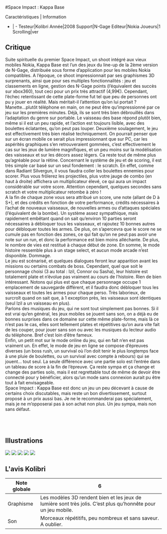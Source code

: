 #Space Impact : Kappa Base

Caractéristiques | Information
- | -
Testeur|Kolibri
Année|2008
Support|N-Gage
Editeur|Nokia
Joueurs|1
Scrolling|ver

## Critique
Suite spirituelle du premier Space Impact, un shoot intégré aux vieux mobiles Nokia, Kappa Base est l’un des jeux du line-up de la 2ème version de N-Gage, distribuée sous forme d’application pour les mobiles Nokia compatibles. A l’époque, ce shoot impressionnait par ses graphismes 3D surprenants, ainsi que pour ses multiples fonctionnalités : jeu et classements en ligne, gestion des N-Gage points (l’équivalent des succès sur xbox360), tout ceci pour un prix très attractif (4,99€). Cependant, l’échec retentissant de cette plate-forme fut tel que peu de personnes ont pu y jouer en réalité. Mais méritait-il l’attention qu’on lui portait ? <br/>Manette…plutôt téléphone en main, on ne peut être qu’impressionné par ce jeu sur les premières minutes. Déjà, ils se sont très bien débrouillés dans l’adaptation du genre sur portable. Le vaisseau des base répond plutôt bien, même si il est un peu rapide, et l’action est toujours lisible, avec des boulettes éclatantes, qu’on peut pas louper. Deuxième soulagement, le jeu est effectivement très bien réalisé techniquement. On pourrait penser que sur un écran mobile ce serait plus impressionnant que sur PC, car les aspérités graphiques s’en retrouveraient gommées, c’est effectivement le cas sur les jeux de lumière magnifiques, et un peu moins sur la modélisation des vaisseaux et sur les décors assez légers. Ca reste tout de même plus qu’agréable pour la rétine. Concernant le système de jeu et de scoring, il est très simple car basé sur un seul fondement : le scratch. En effet, comme dans Radiant Silvergun, il vous faudra coller les boulettes ennemies pour scorer. Plus vous frôlerez les projectiles, plus votre jauge de combo (en haut à droite) affichera un multiplicateur élevé, ce qui aura un impact considérable sur votre score. Attention cependant, quelques secondes sans scratch et votre multiplicateur retombe à zéro !<br/>A la fin de chaque zone vous sera attribué un score, une note (allant de D à S+), et des crédits en fonction de votre performance, crédits nécessaires à l’achat de nouveaux vaisseaux, de nouvelles armes ou d’attaques spéciales (l’équivalent de la bombe). Un système assez sympathique, mais rapidement embêtant quand on sait qu’environ 10 parties seront nécessaires à débloquer tous les vaisseaux, et rajoutez 10 bonnes autres pour débloquer toutes les armes. De plus, on s’apercevra que le score ne se cumule pas en fonction des zones, ce qui fait qu’on ne peut pas avoir une note sur un run, et donc la performance est bien moins alléchante. De plus, le nombre de vies est restitué à chaque début de zone. En somme, le mode histoire ressemble plus à un stage select, et aucun mode arcade n’est disponible. Dommage.<br/>	Le jeu est scénarisé, et quelques dialogues feront leur apparition avant les missions ou certains combats de boss. Cependant, quel que soit le personnage choisi (3 au total : Izil, Connor ou Sasha), leur histoire est totalement plate et n’évolue pas vraiment au cours de l’histoire. Rien de bien intéressant. Notons qui plus est que chaque personnage occupe 1 emplacement de sauvegarde différent, et il faudra donc débloquer tous les vaisseaux et toutes les armes pour chaque perso. Très laborieux, de surcroît quand on sait que, à 1 exception près, les vaisseaux sont identiques (seul Izil a un vaisseau en plus).<br/>Parlons des musiques du jeu, qui ne sont tout simplement pas bonnes. Si il est vrai qu’en général, les jeux mobiles se jouent sans son, on a déjà eu de bonnes surprises dans ce domaine sur cette même plate-forme, mais là ce n’est pas le cas, elles sont tellement plates et répétitives qu’on aura vite fait de les couper, pour jouer sans son ou avec les musiques du lecteur audio du téléphone. Bref c’est loin d’être fameux.<br/>Enfin, un petit mot sur le mode online du jeu, qui en fait n’en est pas vraiment un. En effet, le mode de jeu en ligne se compose d’épreuves diverses (un boss rush, un survival où l’on doit tenir le plus longtemps face à une pluie de boulettes, ou un survival avec compte à rebours) qui se jouent… tout seul. La seule différence avec une partie solo est l’entrée dans un tableau de score à la fin de l’épreuve. Ça reste sympa et ça change et change des parties solo, mais il est regrettable tout de même de devoir être connecté pour y bénéficier, alors qu’un mode sans connexion aurait pu être tout à fait envisageable.<br/>Space Impact : Kappa Base est donc un jeu un peu décevant à cause de certains choix discutables, mais reste un bon divertissement, surtout proposé à un prix aussi bas. Je ne le recommanderai pas spécialement, mais je ne m’opposerai pas à son achat non plus. Un jeu sympa, mais non sans défaut.<br/><br/><br/><br/>

## Illustrations
![](http://www.shmup.com/images/thumbs/img_fiche_1_1410.jpg)
![](http://www.shmup.com/images/thumbs/img_fiche_2_1410.jpg)
![](http://www.shmup.com/images/thumbs/img_fiche_3_1410.jpg)
![](http://www.shmup.com/images/thumbs/)
![](http://www.shmup.com/images/thumbs/)

## L'avis Kolibri
Note globale|6
-|-
Graphisme| Les modèles 3D rendent bien et les jeux de lumière sont très jolis. C’est plus qu’honnête pour un jeu mobile.
Son|Morceaux répétitifs, peu nombreux et sans saveur. A oublier.
